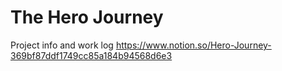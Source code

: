 # The Hero Journey

Project info and work log https://www.notion.so/Hero-Journey-369bf87ddf1749cc85a184b94568d6e3
